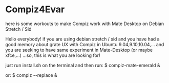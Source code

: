 # Compiz4Evar
here is some workouts to make Compiz work with Mate Desktop on Debian Stretch / Sid 

Hello everybody!
if you are using debian stretch / sid
and you have had a good memory about grate UX with Compiz in Ubuntu 9.04,9.10,10.04,...
and you are seeking to have same experiment in Mate-Desktop (or maybe xfce,...)
...so, this is what you are looking for!

just run install.sh on the terminal and then run:
$ compiz-mate-emerald &

or:
$ compiz --replace &
